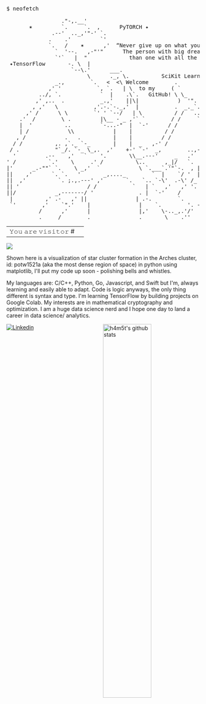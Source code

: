 <pre>
$ neofetch

                 ."-,.__'
       ✶         `.     `.  ,      PyTORCH ✦
              .--'  .._,'"-' `.
             .    .'         `'
             `.   /    ✶      ,'  “Never give up on what you really want to do. 
               `  '--.   ,-"'"      The person with big dreams is more powerful 
               `'`   |  "             than one with all the facts." - Albert Einstein
 ✦TensorFlow       -. \  |
                    `--\.'      ___.
                         \      ._, \.          SciKit Learn
               _.,        `.   <  <\ Welcome        .
             ,' '           `, `.   | \  to my     ( `
          ../, `.            `  |    .\`.   GitHub! \ \_
         ,' ,..  .           _.,'    ||\|            )  '".
        , ,'   \           ,'.-.`-._,'  |           .  _._`.
      ,' /      \ \        `' ' `--/   | \          / /   ..\ 
    .'  /        \ .         |\__ - _ ,'` `        / /     `.`.
    |  '          ..         `-...-"  |  `-'      / /        . `. 
    | /            \\            |    |          / /          `. `.
   , /            .   .          |    |         / /             ` `
  / /          ,. ,`._ `-_       |    |  _   ,-' /                ` \ 
 / .           "`_/. `-_ \_,.  ,'    +-' `-'  _,        ..,-.      \`.
  '         .--    ,'   `    '.       \\__.---'     _   .'   '      \ \ 
' /          `.'    \     .' /          \..      ,_|/   `.  ,'`      \ ' 
|'      _.-""` `.    \ _,'  `            \ `.___`.'"`-.  , |   |    | \ 
||    ,'      `. `.   '       _,...._        `  |    `/ '  |   '     .|
||  ,'          `. ;.,.---' ,'       `.   `.. `-\'  .-\' /_ .'    ;_   ||
|| '                     / /           `   | `   ,'   ,' '.    !  `. ||
||/            _,-------/ '              . |  `-'    /         /    `||
 |          ,' .-   ,' ||               | .-.        `.      .'     ||
 `'        ,'    `".'    |               |    `.        '. -.'       `'
          /      ,'      |               |,'    \-.._,.'/'
          .     /        .               .       \    .''
</pre>




<!----![](https://github.com/physicist86/raw/blob/main/Screen%20Shot%202022-01-27%20at%2010.42.50%20AM.png) -->

<table>
  <tr>
    <td>𝚈𝚘𝚞 𝚊𝚛𝚎 𝚟𝚒𝚜𝚒𝚝𝚘𝚛 #</td>
    <td><img src="https://profile-counter.glitch.me/ryanlanciaux/count.svg" alt="" /></td>
  </tr>
</table>


<!---- [![Typing SVG](https://readme-typing-svg.herokuapp.com?color=%2309F75E&lines=Hey!+Let's+code!)](https://git.io/typing-svg) 
[![Typing SVG](https://readme-typing-svg.herokuapp.com?color=%2309F75E&lines=01100100+01100001+01110100+01100001+00100000+01101001)](https://git.io/typing-svg) 
[![Typing SVG](https://readme-typing-svg.herokuapp.com?color=%2309F75E&lines=01110011+00100000+01101011+01101001+01101110+01100111)](https://git.io/typing-svg) --->
<!--- ![](https://github.com/Alex1602e19/raw/blob/main/giphy%20(1).gif) -->
![](https://github.com/physicist86/raw/blob/main/GIF-1.gif)


Shown here is a visualization of star cluster formation in the Arches cluster, id: potw1521a (aka the most dense region of space)
in python using matplotlib, I'll put my code up soon - polishing bells and whistles.
<!-- ![](https://github.com/physicist86/raw/blob/main/p12.gif) -->
<!-- ![](https://github.com/physicist86/raw/blob/main/physics-knot-physics.gif) -->

<!---visitors](https://visitor-badge.glitch.me/badge?page_id=page.id) -->

My languages are: C/C++, Python, Go, Javascript, and Swift but I'm, always learning and easily able to adapt. Code is logic anyways, the only thing different is syntax and type. I'm learning TensorFlow by building projects on Google Colab. My interests are in mathematical cryptography and optimization. I am a huge data science nerd and I hope one day to land a career in data science/ analytics. 

<!---My favorite python libraries are Matplotlib, SciKit, and turtle.py - i've drawn ![](amongUs)(https://replit.com/@physicist86/AmongUs) as a way to get kids I tutor into computer science.

A great guide I've found on convolutional neural networks (CNN) is here: ![](A)(https://ai.plainenglish.io/building-and-training-a-convolutional-neural-network-cnn-from-scratch-9a64bcc62c1) --->

<!--[𝙰𝚍𝚍𝚒𝚝𝚒𝚘𝚗𝚊𝚕𝚕𝚢, 𝙸 𝚖𝚊𝚔𝚎 𝚈𝚘𝚞𝚃𝚞𝚋𝚎 𝚟𝚒𝚍𝚎𝚘𝚜](https://www.youtube.com/watch?v=M5tBvpnu4mM) -->

<!--- ![](https://github.com/physicist86/raw/blob/main/p12.gif) -->

<img align="right" alt="h4m5t's github stats" width="50%" src="https://github-readme-stats.vercel.app/api?username=physicist86&show_icons=true">

[![Linkedin](https://img.shields.io/badge/LinkedIn-0077B5?style=for-the-badge&logo=linkedin&logoColor=white)](https://linkedin.com/in/physicist86)






<!-- ![](https://raster.shields.io/badge/Follows-NEP29-brightgreen.png)
![](https://camo.githubusercontent.com/27250b9f428b32314f8610e1a996939cc116da5f8c4d8a2f8ed37104275085b8/68747470733a2f2f696d672e736869656c64732e696f2f62616467652f507974686f6e2d3134333534433f7374796c653d666f722d7468652d6261646765266c6f676f3d707974686f6e266c6f676f436f6c6f723d7768697465)
![](https://camo.githubusercontent.com/4058e4719e56be216f2464f47def2f62540a0775acfde94a782f4e1aa9607db7/68747470733a2f2f696d672e736869656c64732e696f2f62616467652f54656e736f72466c6f772532302d2532334646364630302e7376673f267374796c653d666f722d7468652d6261646765266c6f676f3d54656e736f72466c6f77266c6f676f436f6c6f723d7768697465)
![](https://camo.githubusercontent.com/c7b7cc7ee69f29e63d868190f2c26df123e4a5cdd2b87c7da409397bfd64020c/68747470733a2f2f696d672e736869656c64732e696f2f62616467652f70616e6461732532302d2532333135303435382e7376673f267374796c653d666f722d7468652d6261646765266c6f676f3d70616e646173266c6f676f436f6c6f723d7768697465)
![](https://camo.githubusercontent.com/98fb748d78c124f0aad277f2f162b0cb4fdb1c3b8f69293bb363ebf44ad557cf/68747470733a2f2f696d672e736869656c64732e696f2f62616467652f6e756d70792532302d2532333031333234332e7376673f267374796c653d666f722d7468652d6261646765266c6f676f3d6e756d7079266c6f676f436f6c6f723d7768697465) --->



<!--:shipit: :shipit: :shipit: :shipit: :shipit: :shipit: --->
